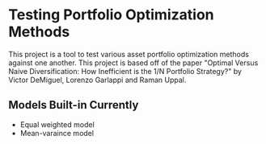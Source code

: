 # Testing Portfolio Optimization Methods

This project is a tool to test various asset portfolio optimization methods against one another. This project is based off of the paper "Optimal Versus Naive Diversification: How Inefficient is the 1/N Portfolio Strategy?" by Victor DeMiguel, Lorenzo Garlappi and Raman Uppal.

## Models Built-in Currently

* Equal weighted model
* Mean-varaince model